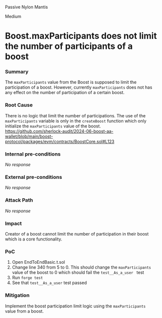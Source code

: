 Passive Nylon Mantis

Medium

# Boost.maxParticipants does not limit the number of participants of a boost

### Summary

The `maxParticipants` value from the Boost is supposed to limit the participation of a boost. However, currently `maxParticipants` does not has any effect on the number of participation of a certain boost.

### Root Cause

There is no logic that limit the number of participations. The use of the `maxParticipants` variable is only in the `createBoost`  function which only initialize the `maxParticipants` value of the boost. 
https://github.com/sherlock-audit/2024-06-boost-aa-wallet/blob/main/boost-protocol/packages/evm/contracts/BoostCore.sol#L123

### Internal pre-conditions

_No response_

### External pre-conditions

_No response_

### Attack Path

_No response_

### Impact

Creator of a boost cannot limit the number of participation in their boost which is a core functionality.

### PoC

1. Open EndToEndBasic.t.sol
2. Change line 340 from 5 to 0. This should change the `maxParticipants` value of the boost to 0 which should fail the `test__As_a_user ` test
3. Run `forge test`
4. See that `test__As_a_user` test passed

### Mitigation

Implement the boost participation limit logic using the `maxParticipants` value from a boost.